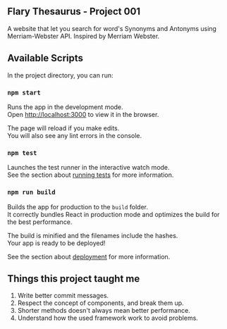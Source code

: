 ## Flary Thesaurus - Project 001
A website that let you search for word's Synonyms and Antonyms using Merriam-Webster API. 
Inspired by Merriam Webster.

## Available Scripts

In the project directory, you can run:

### `npm start`

Runs the app in the development mode.\
Open [http://localhost:3000](http://localhost:3000) to view it in the browser.

The page will reload if you make edits.\
You will also see any lint errors in the console.

### `npm test`

Launches the test runner in the interactive watch mode.\
See the section about [running tests](https://facebook.github.io/create-react-app/docs/running-tests) for more information.

### `npm run build`

Builds the app for production to the `build` folder.\
It correctly bundles React in production mode and optimizes the build for the best performance.

The build is minified and the filenames include the hashes.\
Your app is ready to be deployed!

See the section about [deployment](https://facebook.github.io/create-react-app/docs/deployment) for more information.

## Things this project taught me
1. Write better commit messages.
2. Respect the concept of components, and break them up.
3. Shorter methods doesn't always mean better performance.
4. Understand how the used framework work to avoid problems.
